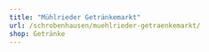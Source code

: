 ```yaml
---
title: "Mühlrieder Getränkemarkt"
url: /schrobenhausen/muehlrieder-getraenkemarkt/
shop: Getränke
---
```

